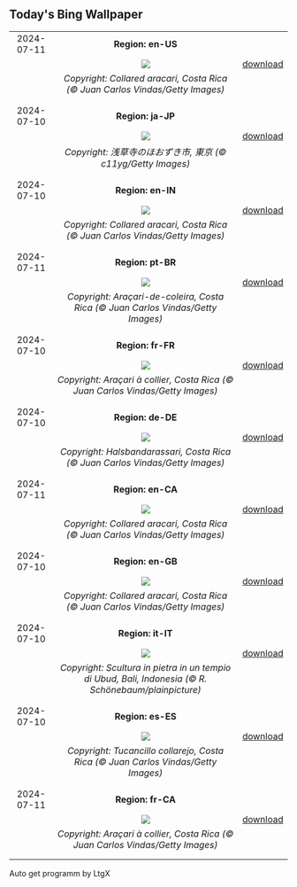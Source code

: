 ## Today's Bing Wallpaper
|      |      |      |
| :----: | :----: | :----: |
|2024-07-11|**Region: en-US**||
||![](https://www.bing.com/th?id=OHR.CollaredAracari_EN-US4924599176_UHD.jpg&pid=hp&w=1152&h=648&rs=1&c=4)| [download](https://www.bing.com/th?id=OHR.CollaredAracari_EN-US4924599176_UHD.jpg)|
||*Copyright: Collared aracari, Costa Rica (© Juan Carlos Vindas/Getty Images)*
||
|||
|2024-07-10|**Region: ja-JP**||
||![](https://www.bing.com/th?id=OHR.Lanternplant2024_JA-JP2260534010_UHD.jpg&pid=hp&w=1152&h=648&rs=1&c=4)| [download](https://www.bing.com/th?id=OHR.Lanternplant2024_JA-JP2260534010_UHD.jpg)|
||*Copyright: 浅草寺のほおずき市, 東京 (© c11yg/Getty Images)*
||
|||
|2024-07-10|**Region: en-IN**||
||![](https://www.bing.com/th?id=OHR.CollaredAracari_EN-IN5723111528_UHD.jpg&pid=hp&w=1152&h=648&rs=1&c=4)| [download](https://www.bing.com/th?id=OHR.CollaredAracari_EN-IN5723111528_UHD.jpg)|
||*Copyright: Collared aracari, Costa Rica (© Juan Carlos Vindas/Getty Images)*
||
|||
|2024-07-11|**Region: pt-BR**||
||![](https://www.bing.com/th?id=OHR.CollaredAracari_PT-BR9257323315_UHD.jpg&pid=hp&w=1152&h=648&rs=1&c=4)| [download](https://www.bing.com/th?id=OHR.CollaredAracari_PT-BR9257323315_UHD.jpg)|
||*Copyright: Araçari-de-coleira, Costa Rica (© Juan Carlos Vindas/Getty Images)*
||
|||
|2024-07-10|**Region: fr-FR**||
||![](https://www.bing.com/th?id=OHR.CollaredAracari_FR-FR3432712660_UHD.jpg&pid=hp&w=1152&h=648&rs=1&c=4)| [download](https://www.bing.com/th?id=OHR.CollaredAracari_FR-FR3432712660_UHD.jpg)|
||*Copyright: Araçari à collier, Costa Rica (© Juan Carlos Vindas/Getty Images)*
||
|||
|2024-07-10|**Region: de-DE**||
||![](https://www.bing.com/th?id=OHR.CollaredAracari_DE-DE4220062788_UHD.jpg&pid=hp&w=1152&h=648&rs=1&c=4)| [download](https://www.bing.com/th?id=OHR.CollaredAracari_DE-DE4220062788_UHD.jpg)|
||*Copyright: Halsbandarassari, Costa Rica (© Juan Carlos Vindas/Getty Images)*
||
|||
|2024-07-11|**Region: en-CA**||
||![](https://www.bing.com/th?id=OHR.CollaredAracari_EN-CA3486856563_UHD.jpg&pid=hp&w=1152&h=648&rs=1&c=4)| [download](https://www.bing.com/th?id=OHR.CollaredAracari_EN-CA3486856563_UHD.jpg)|
||*Copyright: Collared aracari, Costa Rica (© Juan Carlos Vindas/Getty Images)*
||
|||
|2024-07-10|**Region: en-GB**||
||![](https://www.bing.com/th?id=OHR.CollaredAracari_EN-GB7730593943_UHD.jpg&pid=hp&w=1152&h=648&rs=1&c=4)| [download](https://www.bing.com/th?id=OHR.CollaredAracari_EN-GB7730593943_UHD.jpg)|
||*Copyright: Collared aracari, Costa Rica (© Juan Carlos Vindas/Getty Images)*
||
|||
|2024-07-10|**Region: it-IT**||
||![](https://www.bing.com/th?id=OHR.UbudBali_IT-IT6720560821_UHD.jpg&pid=hp&w=1152&h=648&rs=1&c=4)| [download](https://www.bing.com/th?id=OHR.UbudBali_IT-IT6720560821_UHD.jpg)|
||*Copyright: Scultura in pietra in un tempio di Ubud, Bali, Indonesia (© R. Schönebaum/plainpicture)*
||
|||
|2024-07-10|**Region: es-ES**||
||![](https://www.bing.com/th?id=OHR.CollaredAracari_ES-ES2235219577_UHD.jpg&pid=hp&w=1152&h=648&rs=1&c=4)| [download](https://www.bing.com/th?id=OHR.CollaredAracari_ES-ES2235219577_UHD.jpg)|
||*Copyright: Tucancillo collarejo, Costa Rica (© Juan Carlos Vindas/Getty Images)*
||
|||
|2024-07-11|**Region: fr-CA**||
||![](https://www.bing.com/th?id=OHR.CollaredAracari_FR-CA7760432627_UHD.jpg&pid=hp&w=1152&h=648&rs=1&c=4)| [download](https://www.bing.com/th?id=OHR.CollaredAracari_FR-CA7760432627_UHD.jpg)|
||*Copyright: Araçari à collier, Costa Rica (© Juan Carlos Vindas/Getty Images)*
||
|||

Auto get programm by LtgX
